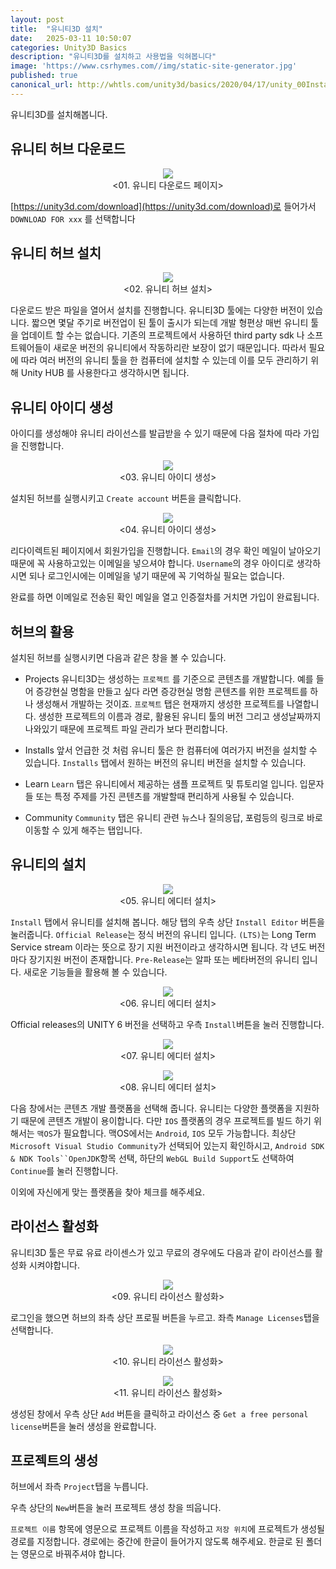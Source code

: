 ```yaml
---
layout: post
title:  "유니티3D 설치"
date:   2025-03-11 10:50:07
categories: Unity3D Basics
description: "유니티3D를 설치하고 사용법을 익혀봅니다"
image: 'https://www.csrhymes.com//img/static-site-generator.jpg'
published: true
canonical_url: http://whtls.com/unity3d/basics/2020/04/17/unity_00Installation/
---
```


유니티3D를 설치해봅니다.

## 유니티 허브 다운로드  

<p align="center"><img src="/img/UnityBasic/InstallUnity6/01.png"><br/>
<01. 유니티 다운로드 페이지></p>  
  
[https://unity3d.com/download](https://unity3d.com/download)로 들어가서 `DOWNLOAD FOR xxx` 를 선택합니다

## 유니티 허브 설치  
  
<p align="center"><img src="/img/UnityBasic/InstallUnity6/02.png"><br/>
<02. 유니티 허브 설치></p>  
  
다운로드 받은 파일을 열어서 설치를 진행합니다. 유니티3D 툴에는 다양한 버전이 있습니다. 짧으면 몇달 주기로 버전업이 된 툴이 출시가 되는데 개발 형편상 매번 유니티 툴을 업데이트 할 수는 없습니다. 기존의 프로젝트에서 사용하던 third party sdk 나 소프트웨어들이 새로운 버전의 유니티에서 작동하리란 보장이 없기 때문입니다. 따라서 필요에 따라 여러 버전의 유니티 툴을 한 컴퓨터에 설치할 수 있는데 이를 모두 관리하기 위해 Unity HUB 를 사용한다고 생각하시면 됩니다.

## 유니티 아이디 생성
아이디를 생성해야 유니티 라이선스를 발급받을 수 있기 때문에 다음 절차에 따라 가입을 진행합니다.  
  
<p align="center"><img src="/img/UnityBasic/InstallUnity6/04.png"><br/>
<03. 유니티 아이디 생성></p>  
  
설치된 허브를 실행시키고 `Create account` 버튼을 클릭합니다.  

<p align="center"><img src="/img/UnityBasic/InstallUnity6/05.png"><br/>
<04. 유니티 아이디 생성></p>  
  
리다이렉트된 페이지에서 회원가입을 진행합니다. 
`Email`의 경우 확인 메일이 날아오기 때문에 꼭 사용하고있는 이메일을 넣으셔야 합니다. `Username`의 경우 아이디로 생각하시면 되나 로그인시에는 이메일을 넣기 때문에 꼭 기억하실 필요는 없습니다.  

완료를 하면 이메일로 전송된 확인 메일을 열고 인증절차를 거치면 가입이 완료됩니다.

## 허브의 활용
설치된 허브를 실행시키면 다음과 같은 창을 볼 수 있습니다.  
  
* Projects
유니티3D는 생성하는 `프로젝트` 를 기준으로 콘텐츠를 개발합니다. 예를 들어 증강현실 명함을 만들고 싶다 라면 증강현실 명함 콘텐츠를 위한 프로젝트를 하나 생성해서 개발하는 것이죠. `프로젝트` 탭은 현재까지 생성한 프로젝트를 나열합니다. 생성한 프로젝트의 이름과 경로, 활용된 유니티 툴의 버전 그리고 생성날짜까지 나와있기 때문에 프로젝트 파일 관리가 보다 편리합니다.

* Installs
앞서 언급한 것 처럼 유니티 툴은 한 컴퓨터에 여러가지 버전을 설치할 수 있습니다. `Installs` 탭에서 원하는 버전의 유니티 버전을 설치할 수 있습니다.  

* Learn
`Learn` 탭은 유니티에서 제공하는 샘플 프로젝트 및 튜토리얼 입니다. 입문자들 또는 특정 주제를 가진 콘텐츠를 개발할때 편리하게 사용될 수 있습니다. 

* Community
`Community` 탭은 유니티 관련 뉴스나 질의응답, 포럼등의 링크로 바로 이동할 수 있게 해주는 탭입니다. 
  
## 유니티의 설치  
  
<p align="center"><img src="/img/UnityBasic/InstallUnity6/06.png"><br/>
<05. 유니티 에디터 설치></p>  

`Install` 탭에서 유니티를 설치해 봅니다. 해당 탭의 우측 상단 `Install Editor` 버튼을 눌러줍니다. 
`Official Release`는 정식 버전의 유니티 입니다. `(LTS)`는 Long Term Service stream 이라는 뜻으로 장기 지원 버전이라고 생각하시면 됩니다. 각 년도 버전마다 장기지원 버전이 존재합니다.
`Pre-Release`는 알파 또는 베타버전의 유니티 입니다. 새로운 기능들을 활용해 볼 수 있습니다.

<p align="center"><img src="/img/UnityBasic/InstallUnity6/07.png"><br/>
<06. 유니티 에디터 설치></p>  

Official releases의 UNITY 6 버전을 선택하고 우측 `Install`버튼을 눌러 진행합니다.

<p align="center"><img src="/img/UnityBasic/InstallUnity6/08.png"><br/>
<07. 유니티 에디터 설치></p>  
<p align="center"><img src="/img/UnityBasic/InstallUnity6/09.png"><br/>
<08. 유니티 에디터 설치></p>  

다음 창에서는 콘텐츠 개발 플랫폼을 선택해 줍니다. 유니티는 다양한 플랫폼을 지원하기 때문에 콘텐츠 개발이 용이합니다. 다만 `IOS` 플랫폼의 경우 프로젝트를 빌드 하기 위해서는 `맥OS`가 필요합니다. 맥OS에서는 `Android`, `IOS` 모두 가능합니다. 
최상단 `Microsoft Visual Studio Community`가 선택되어 있는지 확인하시고, `Android SDK & NDK Tools``OpenJDK`항목 선택, 하단의 `WebGL Build Support`도 선택하여 `Continue`를 눌러 진행합니다.

이외에 자신에게 맞는 플랫폼을 찾아 체크를 해주세요. 

## 라이선스 활성화
유니티3D 툴은 무료 유료 라이센스가 있고 무료의 경우에도 다음과 같이 라이선스를 활성화 시켜야합니다.

<p align="center"><img src="/img/UnityBasic/InstallUnity6/10.png"><br/>
<09. 유니티 라이선스 활성화></p>  

로그인을 했으면 허브의 좌측 상단 프로필 버튼을 누르고. 좌측 `Manage Licenses`탭을 선택합니다. 

<p align="center"><img src="/img/UnityBasic/InstallUnity6/11.png"><br/>
<10. 유니티 라이선스 활성화></p>  
<p align="center"><img src="/img/UnityBasic/InstallUnity6/12.png"><br/>
<11. 유니티 라이선스 활성화></p>  

생성된 창에서 우측 상단 `Add` 버튼을 클릭하고 라이선스 중 `Get a free personal license`버튼을 눌러 생성을 완료합니다. 

## 프로젝트의 생성
허브에서 좌측 `Project`탭을 누릅니다.

우측 상단의 `New`버튼을 눌러 프로젝트 생성 창을 띄웁니다.

`프로젝트 이름` 항목에 영문으로 프로젝트 이름을 작성하고 `저장 위치`에 프로젝트가 생성될 경로를 지정합니다. 경로에는 중간에 한글이 들어가지 않도록 해주세요. 한글로 된 폴더는 영문으로 바꿔주셔야 합니다.
